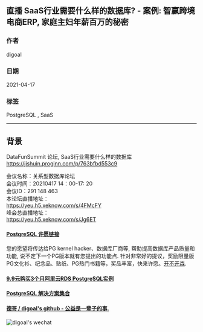 ## 直播 SaaS行业需要什么样的数据库? - 案例: 智赢跨境电商ERP, 家庭主妇年薪百万的秘密    
  
### 作者  
digoal  
  
### 日期  
2021-04-17   
  
### 标签  
PostgreSQL , SaaS    
  
----  
  
## 背景  
DataFunSummit 论坛, SaaS行业需要什么样的数据库    
https://jishuin.proginn.com/p/763bfbd553c9  
  
会议名称：关系型数据库论坛  
会议时间：20210417 14：00-17: 20  
会议ID：291 148 463  
本论坛直播地址：  
https://yeu.h5.xeknow.com/s/4FMcFY   
峰会总直播地址：  
https://yeu.h5.xeknow.com/s/Jg6ET   
    
    
  
#### [PostgreSQL 许愿链接](https://github.com/digoal/blog/issues/76 "269ac3d1c492e938c0191101c7238216")
您的愿望将传达给PG kernel hacker、数据库厂商等, 帮助提高数据库产品质量和功能, 说不定下一个PG版本就有您提出的功能点. 针对非常好的提议，奖励限量版PG文化衫、纪念品、贴纸、PG热门书籍等，奖品丰富，快来许愿。[开不开森](https://github.com/digoal/blog/issues/76 "269ac3d1c492e938c0191101c7238216").  
  
  
#### [9.9元购买3个月阿里云RDS PostgreSQL实例](https://www.aliyun.com/database/postgresqlactivity "57258f76c37864c6e6d23383d05714ea")
  
  
#### [PostgreSQL 解决方案集合](https://yq.aliyun.com/topic/118 "40cff096e9ed7122c512b35d8561d9c8")
  
  
#### [德哥 / digoal's github - 公益是一辈子的事.](https://github.com/digoal/blog/blob/master/README.md "22709685feb7cab07d30f30387f0a9ae")
  
  
![digoal's wechat](../pic/digoal_weixin.jpg "f7ad92eeba24523fd47a6e1a0e691b59")
  
